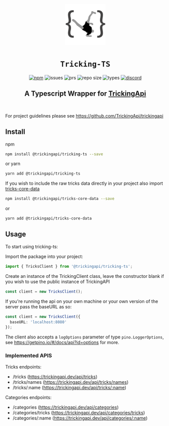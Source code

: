 <br/>

<div align="center">

<img src='https://github.com/TrickingApi/trickingapi/blob/main/trickingAPILogo.png' width='128' height='128'>
<h1>
  <code>Tricking-TS</code>
</h1>


[![npm](https://img.shields.io/npm/v/pokeapi-js-wrapper)](https://www.npmjs.com/package/@trickingapi/tricking-ts)
![issues](https://img.shields.io/github/issues/TrickingApi/tricking-ts)
![prs](https://img.shields.io/github/issues-pr/TrickingApi/tricking-ts)
![repo size](https://img.shields.io/github/repo-size/TrickingApi/tricking-ts)
![types](https://img.shields.io/npm/types/typescript)
[![discord](https://img.shields.io/discord/1061481749894418533)](https://discord.gg/7r99xBX6eU)


## A Typescript Wrapper for [TrickingApi](https://github.com/TrickingApi/trickingapi)

<br/>

</div>

For project guidelines please see https://github.com/TrickingApi/trickingapi

## Install
npm
```sh
npm install @trickingapi/tricking-ts --save
```

or yarn
```sh
yarn add @trickingapi/tricking-ts
```

If you wish to include the raw tricks data directly in your project also import [tricks-core-data](https://github.com/TrickingApi/tricks-core-data)
```sh
npm install @trickingapi/tricks-core-data --save
```
or 
```sh
yarn add @trickingapi/tricks-core-data
```

## Usage
To start using tricking-ts:

Import the package into your project: 
```ts
import { TricksClient } from '@trickingapi/tricking-ts';
```

Create an instance of the TrickingClient class, leave the constructor blank if you wish to use the public instance of TrickingAPI
```ts
const client = new TricksClient();
```

If you're running the api on your own machine or your own version of the server pass the baseURL as so:
```ts
const client = new TricksClient({
  baseURL: 'localhost:8080'
});
```

The client also accepts a ```logOptions``` parameter of type ```pino.LoggerOptions```, see https://getpino.io/#/docs/api?id=options for more.

### Implemented APIS 

Tricks endpoints:
- /tricks (https://trickingapi.dev/api/tricks)
- /tricks/names (https://trickingapi.dev/api/tricks/names)
- /tricks/:name (https://trickingapi.dev/api/tricks/:name)

Categories endpoints:
 - /categories (https://trickingapi.dev/api/categories)
 - /categories/tricks (https://trickingapi.dev/api/categories/tricks)
 - /categories/:name (https://trickingapi.dev/api/categories/:name)

